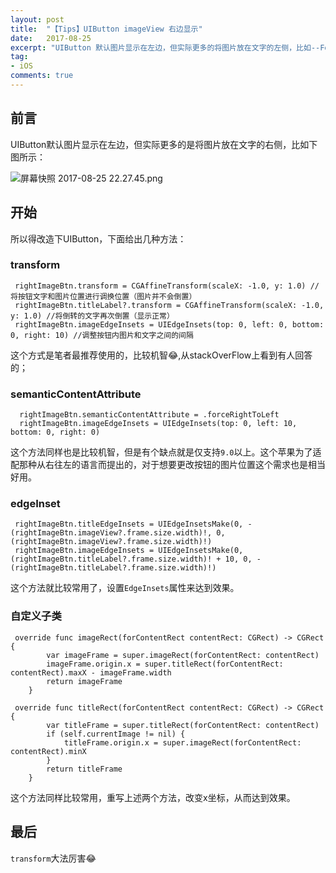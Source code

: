 ```yaml
---
layout: post
title:  "【Tips】UIButton imageView 右边显示"
date:   2017-08-25
excerpt: "UIButton 默认图片显示在左边，但实际更多的将图片放在文字的左侧，比如--Follow➡️---"
tag:
- iOS
comments: true
---
```


## 前言
UIButton默认图片显示在左边，但实际更多的是将图片放在文字的右侧，比如下图所示：

![屏幕快照 2017-08-25 22.27.45.png]({{site.url}}/assets/images/blog/rightImageBtn_1.png)

## 开始
所以得改造下UIButton，下面给出几种方法：

### transform
```
 rightImageBtn.transform = CGAffineTransform(scaleX: -1.0, y: 1.0) // 
将按钮文字和图片位置进行调换位置（图片并不会倒置）
 rightImageBtn.titleLabel?.transform = CGAffineTransform(scaleX: -1.0, y: 1.0) //将倒转的文字再次倒置（显示正常）
 rightImageBtn.imageEdgeInsets = UIEdgeInsets(top: 0, left: 0, bottom: 0, right: 10) //调整按钮内图片和文字之间的间隔
```
这个方式是笔者最推荐使用的，比较机智😂,从stackOverFlow上看到有人回答的；

### semanticContentAttribute
```
  rightImageBtn.semanticContentAttribute = .forceRightToLeft
  rightImageBtn.imageEdgeInsets = UIEdgeInsets(top: 0, left: 10, bottom: 0, right: 0)
```
这个方法同样也是比较机智，但是有个缺点就是仅支持`9.0`以上。这个苹果为了适配那种从右往左的语言而提出的，对于想要更改按钮的图片位置这个需求也是相当好用。

### edgeInset
```
 rightImageBtn.titleEdgeInsets = UIEdgeInsetsMake(0, -(rightImageBtn.imageView?.frame.size.width)!, 0, (rightImageBtn.imageView?.frame.size.width)!)
 rightImageBtn.imageEdgeInsets = UIEdgeInsetsMake(0, (rightImageBtn.titleLabel?.frame.size.width)! + 10, 0, -(rightImageBtn.titleLabel?.frame.size.width)!)
```
这个方法就比较常用了，设置`EdgeInsets`属性来达到效果。

### 自定义子类
```
 override func imageRect(forContentRect contentRect: CGRect) -> CGRect {
        var imageFrame = super.imageRect(forContentRect: contentRect)
        imageFrame.origin.x = super.titleRect(forContentRect: contentRect).maxX - imageFrame.width
        return imageFrame
    }
    
 override func titleRect(forContentRect contentRect: CGRect) -> CGRect {
        var titleFrame = super.titleRect(forContentRect: contentRect)
        if (self.currentImage != nil) {
            titleFrame.origin.x = super.imageRect(forContentRect: contentRect).minX
        }
        return titleFrame
    }

```
这个方法同样比较常用，重写上述两个方法，改变x坐标，从而达到效果。

## 最后
`transform`大法厉害😂

